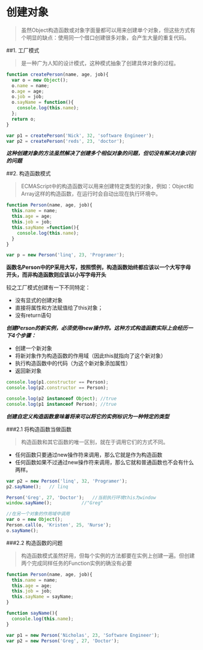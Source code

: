 # 创建对象

> 虽然Object构造函数或对象字面量都可以用来创建单个对象，但这些方式有个明显的缺点：使用同一个借口创建很多对象，会产生大量的重复代码。

##1. 工厂模式

> 是一种广为人知的设计模式，这种模式抽象了创建具体对象的过程。

```javascript
function createPerson(name, age, job){
  var o = new Object();
  o.name = name;
  o.age = age;
  o.job = job;
  o.sayName = function(){
    console.log(this.name);
  };
  return o;
}

var p1 = createPerson('Nick', 32, 'software Engineer');
var p2 = createPerson('reds', 23, 'doctor');

```

***这种创建对象的方法虽然解决了创建多个相似对象的问题，但切没有解决对象识别的问题***

##2. 构造函数模式

> ECMAScript中的构造函数可以用来创建特定类型的对象，例如：Object和Array这样的构造函数，在运行时会自动出现在执行环境中。

```javascript
function Person(name, age, job){
  this.name = name;
  this.age = age;
  this.job = job;
  this.sayName =function(){
    console.log(this.name);
  }
}

var p = new Person('linq', 23, 'Programer');

```

**函数名Person中的P采用大写，按照惯例，构造函数始终都应该以一个大写字母开头，而非构造函数则应该以小写字母开头**

较之工厂模式创建有一下不同特定：
+ 没有显式的创建对象
+ 直接将属性和方法赋值给了this对象；
+ 没有return语句


***创建Person的新实例，必须使用new操作符。这种方式构造函数实际上会经历一下4个步骤：***
+ 创建一个新对象
+ 将新对象作为构造函数的作用域（因此this就指向了这个新对象）
+ 执行构造函数中的代码（为这个新对象添加属性）
+ 返回新对象

```javascript
console.log(p1.constructor == Person);
console.log(p2.constructor == Person);

console.log(p2 instanceof Object); //true
console.log(p1 instanceof Person); //true

```

***创建自定义构造函数意味着将来可以将它的实例标识为一种特定的类型***


###2.1 将构造函数当做函数

> 构造函数和其它函数的唯一区别，就在于调用它们的方式不同。
+ 任何函数只要通过new操作符来调用，那么它就是作为构造函数
+ 任何函数如果不过通过new操作符来调用，那么它就和普通函数也不会有什么两样。

```javascript
var p2 = new Person('linq', 32, 'Programer');
p2.sayName();   // linq

Person('Greg', 27, 'Doctor');   //当前执行环境this为window
window.sayName();           //"Greg"

//在另一个对象的作用域中调用
var o = new Object();
Person.call(o, 'Kristen', 25, 'Nurse');
o.sayName();

```

###2.2 构造函数的问题

> 构造函数模式虽然好用，但每个实例的方法都要在实例上创建一遍。但创建两个完成同样任务的Function实例的确没有必要

```javascript
function Person(name, age, job){
  this.name = name;
  this.age = age;
  this.job = job;
  this.sayName = sayName;
}

function sayName(){
  console.log(this.name);
}

var p1 = new Person('Nicholas', 23, 'Software Engineer');
var p2 = new Person('Greg', 27, 'Doctor');

```



